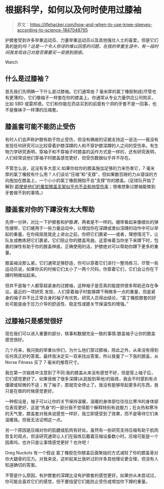 # 根据科学，如何以及何时使用过膝袖

> 原文：<https://lifehacker.com/how-and-when-to-use-knee-sleeves-according-to-science-1847048795>

护膝套受到许多举重运动员、力量举重运动员以及其他强壮人士的喜爱。但是它们真的是的*吗？这是一个令人惊讶的难以回答的问题，在我的举重生涯中，有一段时间我发现自己对是否需要买一双感到困惑。*

Watch

## 什么是过膝袖？

首先我们先明确一下什么是过膝袖。它们通常由 7 毫米厚的氯丁橡胶制成(尽管也有更薄的)，它们像袖子一样套在你的膝盖上。你通常从专业力量供应公司购买，比如 SBD 或雷邦德。它们和你能在药店买到的前面有个洞的牙套不是一回事，也不是像袜子一样薄的压缩套。

## 膝盖套可能不能防止受伤

有时人们会声称护膝有助于防止受伤，但没有确凿的证据支持这一说法——我没有发现任何研究可以比较穿着护膝深蹲的人和不穿护膝深蹲的人之间的受伤率。有生物力学研究表明，穿袖子和不穿袖子时膝盖的运作方式是一样的，还有研究表明，人们经常说他们穿袖子时膝盖感觉更好，但受伤数据似乎并不存在。

不管怎么说，这没有多大意义:如果你给你的膝盖施加足够的力来伤害它，7 毫米厚的氯丁橡胶有什么用？人们谈论“压缩”和“支撑”，但如果数百磅的力从错误的方向施加在膝盖上，一个小小的氯丁橡胶拥抱不会“支撑”你的膝盖。(足球队开始了解到 [即使是他们的重型膝盖支架似乎也不会影响受伤率](https://www.nytimes.com/2017/01/08/sports/ncaafootball/college-football-playoff-alabama-clemson-knee-braces.html)；很难想象过膝袖能做到牙套做不到的事情。)

## 膝盖套对你的下蹲没有太大帮助

先停一分钟，对比一下护膝套和护膝*裹*，两者是不一样的。绷带看起来像细长的弹性绷带，它们被用于一些力量运动中，以增加你在深蹲或类似深蹲的动作中可以举起的重量。在你摇摇晃晃走上讲台之前，你把它们裹紧——或者，理想情况下，让队友或教练把它们裹紧。它们阻止你的膝盖弯曲，这意味着当你坐下来蹲下时，包裹的弹性有助于你的膝盖伸直。正确使用的话，护膝绝对可以帮助你蹲下更多的重量。

膝盖袖没那么紧。它们通常足够舒适，你可以穿着它们进行一整场练习，尽管一些运动员说，如果你买的时候它们太小了一两个尺码，你穿着它们，它们会让你在下蹲时稍微站起来。

但并不是每个人都穿超紧身的过膝袖，这种袖子是否真的能提供很多帮助还存在争议。最近的一项研究 发现，人们穿着袖子时能够蹲下稍微多一点的重量，但是紧身的袖子并不比正常合身的袖子有优势。研究人员得出结论，“氯丁橡胶膝套的好处可能是由于压力介导的舒适性、稳定性或膝关节保温性的增强。”

## 过膝袖只是感觉很好

现在我们可以进入重要的部分，轶事和数据完全一致的事情:膝盖袖子让你的膝盖感觉很好。

几个月来，我问我的举重伙伴们，为什么他们穿过膝袖，除此之外，从来没有得到任何真正好的答案。最终我决定买一双来找出答案，所以我量了一下我的膝盖，从 Norse Fitness 买了 7 毫米的推荐尺寸。

我在第一次锻炼中注意到了不同:我的膝盖从来没有感觉不好，但是穿上袖子后，它们感觉更好了。如果我做了很多深蹲(从屁股到草地)的锻炼，我会不时感到有点僵硬或轻微的不适；有了袖子，那就完全停止了。我没有能够举起更多的东西，我只是在做的时候感觉更好。

一种假设是，袖子可以让你的关节保持温暖，温暖的身体部位往往比寒冷的身体部位表现更好，这是“热身”的一部分我不觉得那个解释特别有说服力；在炎热和寒冷的天气里，膝盖套对我来说感觉一样好，我立即感受到了效果，而不是等待它们来温暖我。但我无法证明这一点。

另一个原因是压缩对你的肌腱或肌肉有好处。虽然有一些研究支持压缩有助于肌肉恢复的观点，但该研究通常让人们在锻炼后戴着压缩设备数小时。压缩可能是一个因素吗，也许只是让事情感觉更好？也许吧！

Greg Nuckols 有一个假设 氯丁橡胶在你膝盖后面聚拢的方式减轻了你的膝盖骨对你大腿骨的压力。对我来说，这听起来比我听过的许多其他理论更合理，但没有人知道确切的答案。

不管是什么原因，有护膝套的深蹲比没有护膝套的感觉更好。如果你从未尝试过，你可能会喜欢它们的感觉，但不要指望它们能防止受伤或增加你下蹲的重量。